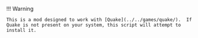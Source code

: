 !!! Warning 
    
    This is a mod designed to work with [Quake](../../games/quake/).  If Quake is not present on your system, this script will attempt to install it.
